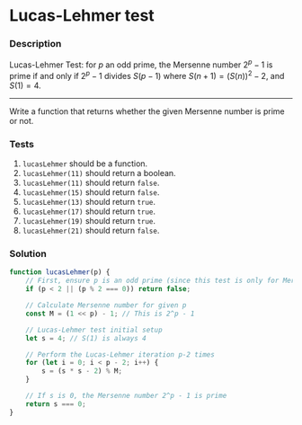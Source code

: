 # Lucas-Lehmer test

### Description

Lucas-Lehmer Test: for $p$ an odd prime, the Mersenne number $2^p-1$ is prime if and only if $2^p-1$ divides $S(p-1)$ where $S(n+1)=(S(n))^2-2$, and $S(1)=4$.

---

Write a function that returns whether the given Mersenne number is prime or not.

### Tests

1. `lucasLehmer` should be a function.
2. `lucasLehmer(11)` should return a boolean.
3. `lucasLehmer(11)` should return `false`.
4. `lucasLehmer(15)` should return `false`.
5. `lucasLehmer(13)` should return `true`.
6. `lucasLehmer(17)` should return `true`.
7. `lucasLehmer(19)` should return `true`.
8. `lucasLehmer(21)` should return `false`.

### Solution

```javascript
function lucasLehmer(p) {
    // First, ensure p is an odd prime (since this test is only for Mersenne primes of form 2^p - 1)
    if (p < 2 || (p % 2 === 0)) return false;

    // Calculate Mersenne number for given p
    const M = (1 << p) - 1; // This is 2^p - 1

    // Lucas-Lehmer test initial setup
    let s = 4; // S(1) is always 4

    // Perform the Lucas-Lehmer iteration p-2 times
    for (let i = 0; i < p - 2; i++) {
        s = (s * s - 2) % M;
    }

    // If s is 0, the Mersenne number 2^p - 1 is prime
    return s === 0;
}
```